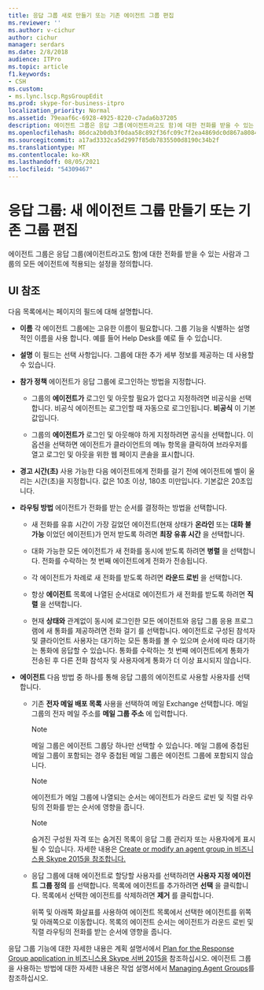 ```yaml
---
title: 응답 그룹 새로 만들기 또는 기존 에이전트 그룹 편집
ms.reviewer: ''
ms.author: v-cichur
author: cichur
manager: serdars
ms.date: 2/8/2018
audience: ITPro
ms.topic: article
f1.keywords:
- CSH
ms.custom:
- ms.lync.lscp.RgsGroupEdit
ms.prod: skype-for-business-itpro
localization_priority: Normal
ms.assetid: 79eaaf6c-6928-4925-8220-c7ada6b37205
description: 에이전트 그룹은 응답 그룹(에이전트라고도 함)에 대한 전화를 받을 수 있는 사람과 그룹의 모든 에이전트에 적용되는 설정을 정의합니다.
ms.openlocfilehash: 86dca2b0db3f0daa58c892f36fc09c7f2ea4869dc0d867a8084a16d626b327f6
ms.sourcegitcommit: a17ad3332ca5d2997f85db7835500d8190c34b2f
ms.translationtype: MT
ms.contentlocale: ko-KR
ms.lasthandoff: 08/05/2021
ms.locfileid: "54309467"
---
```

# <a name="response-groups-create-new-or-edit-existing-agent-group"></a>응답 그룹: 새 에이전트 그룹 만들기 또는 기존 그룹 편집

에이전트 그룹은 응답 그룹(에이전트라고도 함)에 대한 전화를 받을 수 있는 사람과 그룹의 모든 에이전트에 적용되는 설정을 정의합니다.

## <a name="ui-reference"></a>UI 참조

다음 목록에서는 페이지의 필드에 대해 설명합니다.

- **이름** 각 에이전트 그룹에는 고유한 이름이 필요합니다. 그룹 기능을 식별하는 설명적인 이름을 사용 합니다. 예를 들어 Help Desk를 예로 들 수 있습니다.

- **설명** 이 필드는 선택 사항입니다. 그룹에 대한 추가 세부 정보를 제공하는 데 사용할 수 있습니다.

- **참가 정책** 에이전트가 응답 그룹에 로그인하는 방법을 지정합니다.

  - 그룹의 **에이전트가** 로그인 및 아웃할 필요가 없다고 지정하려면 비공식을 선택합니다. 비공식 에이전트는 로그인할 때 자동으로 로그인됩니다. **비공식** 이 기본값입니다.

  - 그룹의 **에이전트가** 로그인 및 아웃해야 하게 지정하려면 공식을 선택합니다. 이 옵션을 선택하면 에이전트가 클라이언트의 메뉴 항목을 클릭하여 브라우저를 열고 로그인 및 아웃을 위한 웹 페이지 콘솔을 표시합니다.

- **경고 시간(초)** 사용 가능한 다음 에이전트에게 전화를 걸기 전에 에이전트에 벨이 울리는 시간(초)을 지정합니다. 값은 10초 이상, 180초 미만입니다. 기본값은 20초입니다.

- **라우팅 방법** 에이전트가 전화를 받는 순서를 결정하는 방법을 선택합니다.

  - 새 전화를 유휴 시간이 가장 길었던 에이전트(현재 상태가 **온라인** 또는 **대화 불가능** 이었던 에이전트)가 먼저 받도록 하려면 **최장 유휴 시간** 을 선택합니다.

  - 대화 가능한 모든 에이전트가 새 전화를 동시에 받도록 하려면 **병렬** 을 선택합니다. 전화를 수락하는 첫 번째 에이전트에게 전화가 전송됩니다.

  - 각 에이전트가 차례로 새 전화를 받도록 하려면 **라운드 로빈** 을 선택합니다.

  - 항상 **에이전트** 목록에 나열된 순서대로 에이전트가 새 전화를 받도록 하려면 **직렬** 을 선택합니다.

  - 현재 **상태와** 관계없이 동시에 로그인한 모든 에이전트와 응답 그룹 응용 프로그램에 새 통화를 제공하려면 전화 걸기 를 선택합니다. 에이전트로 구성된 참석자 및 클라이언트 사용자는 대기하는 모든 통화를 볼 수 있으며 순서에 따라 대기하는 통화에 응답할 수 있습니다. 통화를 수락하는 첫 번째 에이전트에게 통화가 전송된 후 다른 전화 참석자 및 사용자에게 통화가 더 이상 표시되지 않습니다.

- **에이전트** 다음 방법 중 하나를 통해 응답 그룹의 에이전트로 사용할 사용자를 선택합니다.

  - 기존 **전자 메일 배포 목록** 사용을 선택하여 메일 Exchange 선택합니다. 메일 그룹의 전자 메일 주소를 **메일 그룹 주소** 에 입력합니다.

    > [!NOTE]
    > 메일 그룹은 에이전트 그룹당 하나만 선택할 수 있습니다. 메일 그룹에 중첩된 메일 그룹이 포함되는 경우 중첩된 메일 그룹은 에이전트 그룹에 포함되지 않습니다.

    > [!NOTE]
    > 에이전트가 메일 그룹에 나열되는 순서는 에이전트가 라운드 로빈 및 직렬 라우팅의 전화를 받는 순서에 영향을 줍니다.

    > [!NOTE]
    > 숨겨진 구성원 자격 또는 숨겨진 목록이 응답 그룹 관리자 또는 사용자에게 표시될 수 있습니다. 자세한 내용은 [Create or modify an agent group in 비즈니스용 Skype 2015을 참조합니다.](../../deploy/deploy-enterprise-voice/create-or-modify-an-agent-group.md)

  - 응답 그룹에 대해 에이전트로 할당할 사용자를 선택하려면 **사용자 지정 에이전트 그룹 정의** 를 선택합니다. 목록에 에이전트를 추가하려면 **선택** 을 클릭합니다. 목록에서 선택한 에이전트를 삭제하려면 **제거** 를 클릭합니다.

    위쪽 및 아래쪽 화살표를 사용하여 에이전트 목록에서 선택한 에이전트를 위쪽 및 아래쪽으로 이동합니다. 목록의 에이전트 순서는 에이전트가 라운드 로빈 및 직렬 라우팅의 전화를 받는 순서에 영향을 줍니다.

응답 그룹 기능에 대한 자세한 내용은 계획 설명서에서 [Plan for the Response Group application in 비즈니스용 Skype 서버 2015을](../../plan-your-deployment/enterprise-voice-solution/response-group.md) 참조하십시오. 에이전트 그룹을 사용하는 방법에 대한 자세한 내용은 작업 설명서에서 [Managing Agent Groups](/previous-versions/office/lync-server-2013/lync-server-2013-managing-response-group-agent-groups)를 참조하십시오.